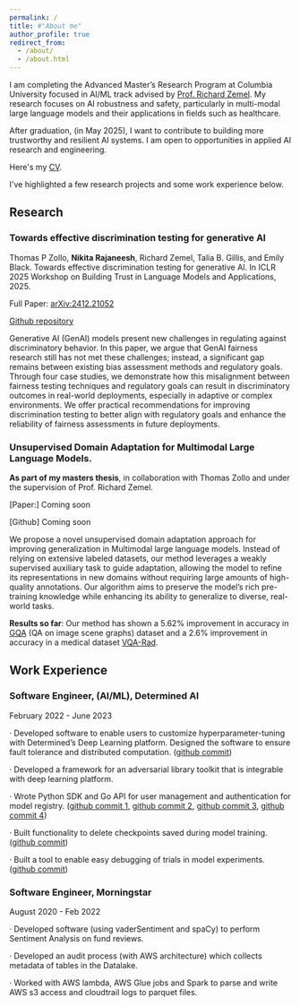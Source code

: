 ```yaml
---
permalink: /
title: #"About me"
author_profile: true
redirect_from: 
  - /about/
  - /about.html
---
```


I am completing the Advanced Master’s Research Program at Columbia University focused in AI/ML track advised by [Prof. Richard Zemel](https://scholar.google.com/citations?user=iBeDoRAAAAAJ&hl=en). My research focuses on AI robustness and safety, particularly in multi-modal large language models and their applications in fields such as healthcare. 

After graduation, (in May 2025), I want to contribute to building more trustworthy and resilient AI systems. I am open to opportunities in applied AI research and engineering.

Here's my [CV](/files/Nikita_Rajaneesh_CV.pdf).

I've highlighted a few research projects and some work experience below. 

## Research 

### Towards effective discrimination testing for generative AI
Thomas P Zollo, **Nikita Rajaneesh**, Richard Zemel, Talia B. Gillis, and Emily Black. Towards effective
discrimination testing for generative AI. In ICLR 2025 Workshop on Building Trust in Language Models
and Applications, 2025. 

Full Paper: [arXiv:2412.21052](https://arxiv.org/abs/2412.21052)

[Github repository](https://github.com/thomaspzollo/dhacking)

Generative AI (GenAI) models present new challenges in regulating against discriminatory behavior. In this paper, we argue that GenAI fairness research still has not met these challenges; instead, a significant gap remains between existing bias assessment methods and regulatory goals. Through four case studies, we demonstrate how this misalignment between fairness testing techniques and regulatory goals can result in discriminatory outcomes in real-world deployments, especially in adaptive or complex environments. We offer practical recommendations for improving discrimination testing to better align with regulatory goals and enhance the reliability of fairness assessments in future deployments.

### Unsupervised Domain Adaptation for Multimodal Large Language Models. 

**As part of my masters thesis**, in collaboration with Thomas Zollo and under the supervision of Prof. Richard Zemel. 

[Paper:] Coming soon

[Github] Coming soon

We propose a novel unsupervised domain adaptation approach for
improving generalization in Multimodal large language models. Instead of relying on extensive labeled datasets, our method leverages a weakly supervised auxiliary task to guide adaptation, allowing the model to refine its representations in new domains
without requiring large amounts of high-quality annotations. Our algorithm aims to preserve the model’s rich pre-training knowledge while enhancing its ability to generalize to diverse, real-world tasks. 

**Results so far**: Our method has shown a 5.62% improvement in accuracy in [GQA](https://cs.stanford.edu/people/dorarad/gqa/about.html) (QA on image scene graphs) dataset and a 2.6% improvement in accuracy in a medical dataset [VQA-Rad](https://paperswithcode.com/dataset/vqa-rad).


## Work Experience 

### Software Engineer, (AI/ML), Determined AI 
February 2022 - June 2023

· Developed software to enable users to customize hyperparameter-tuning with Determined’s Deep Learning platform. Designed the software to ensure fault tolerance and distributed computation. ([github commit](https://github.com/determined-ai/determined/commit/60e5fe145a6e4be9539b792535579f15340639ac))

· Developed a framework for an adversarial library toolkit that is integrable with deep learning platform.

· Wrote Python SDK and Go API for user management and authentication for model registry. ([github commit 1](https://github.com/determined-ai/determined/commit/9a7c8b9ec7e8340352ca07e36f9e81b5132ee7c8), [github commit 2](https://github.com/determined-ai/determined/commit/52d1111b82e9e6667bb8f37cd3c966e4b0cec3fc), [github commit 3](https://github.com/determined-ai/determined/commit/1ae77fd5d6642f8a7837513f2688418222c4fc44), [github commit 4](https://github.com/determined-ai/determined/commit/b279bb5b0e81336ff0be03a3307133fe52a1450b))

· Built functionality to delete checkpoints saved during model training. ([github commit](https://github.com/determined-ai/determined/commit/42615b4b1730e40e2702d9ead5b2d31d88e31c0a))

· Built a tool to enable easy debugging of trials in model experiments. ([github commit](https://github.com/determined-ai/determined/commit/9032f67c1b9922e011d2104248f02a534733ccd6))


### Software Engineer, Morningstar 
August 2020 - Feb 2022

· Developed software (using vaderSentiment and spaCy) to perform Sentiment Analysis on fund reviews.

· Developed an audit process (with AWS architecture) which collects metadata of tables in the Datalake.

· Worked with AWS lambda, AWS Glue jobs and Spark to parse and write AWS s3 access and cloudtrail
logs to parquet files.